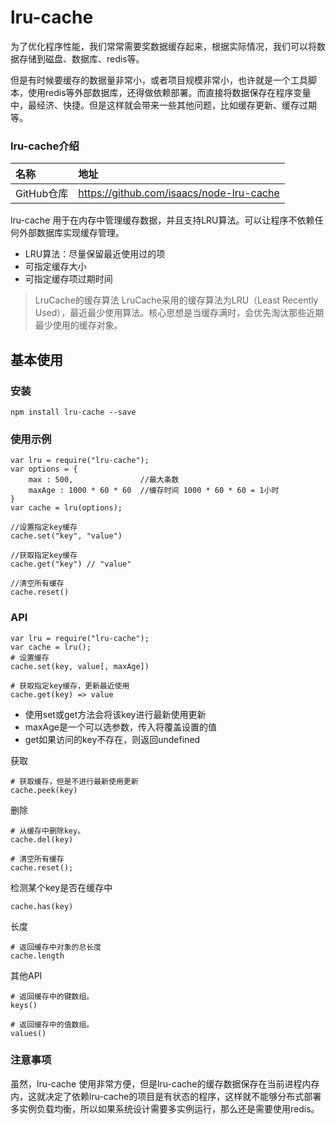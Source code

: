 # lru-cache

为了优化程序性能，我们常常需要奖数据缓存起来，根据实际情况，我们可以将数据存储到磁盘、数据库、redis等。

但是有时候要缓存的数据量非常小，或者项目规模非常小，也许就是一个工具脚本，使用redis等外部数据库，还得做依赖部署。而直接将数据保存在程序变量中，最经济、快捷。但是这样就会带来一些其他问题，比如缓存更新、缓存过期等。

### lru-cache介绍

| 名称       | 地址                                       |
| :--------- | :----------------------------------------- |
| GitHub仓库 | <https://github.com/isaacs/node-lru-cache> |

lru-cache 用于在内存中管理缓存数据，并且支持LRU算法。可以让程序不依赖任何外部数据库实现缓存管理。

- LRU算法：尽量保留最近使用过的项
- 可指定缓存大小
- 可指定缓存项过期时间

> LruCache的缓存算法
> LruCache采用的缓存算法为LRU（Least Recently Used），最近最少使用算法。核心思想是当缓存满时，会优先淘汰那些近期最少使用的缓存对象。

## 基本使用

### 安装

```
npm install lru-cache --save
```

### 使用示例

```
var lru = require("lru-cache");
var options = {
    max : 500,               //最大条数
    maxAge : 1000 * 60 * 60  //缓存时间 1000 * 60 * 60 = 1小时
}
var cache = lru(options);

//设置指定key缓存
cache.set("key", "value")

//获取指定key缓存
cache.get("key") // "value"

//清空所有缓存
cache.reset()
```

### API

```
var lru = require("lru-cache");
var cache = lru();
# 设置缓存
cache.set(key, value[, maxAge])

# 获取指定key缓存，更新最近使用
cache.get(key) => value
```

- 使用set或get方法会将该key进行最新使用更新
- maxAge是一个可以选参数，传入将覆盖设置的值
- get如果访问的key不存在，则返回undefined

获取

```
# 获取缓存，但是不进行最新使用更新
cache.peek(key)
```

删除

```
# 从缓存中删除key。
cache.del(key)

# 清空所有缓存
cache.reset();
```

检测某个key是否在缓存中

```
cache.has(key)
```

长度

```
# 返回缓存中对象的总长度
cache.length
```

其他API

```
# 返回缓存中的键数组。
keys()

# 返回缓存中的值数组。
values()
```

### 注意事项

虽然，lru-cache 使用非常方便，但是lru-cache的缓存数据保存在当前进程内存内，这就决定了依赖lru-cache的项目是有状态的程序，这样就不能够分布式部署多实例负载均衡，所以如果系统设计需要多实例运行，那么还是需要使用redis。


  